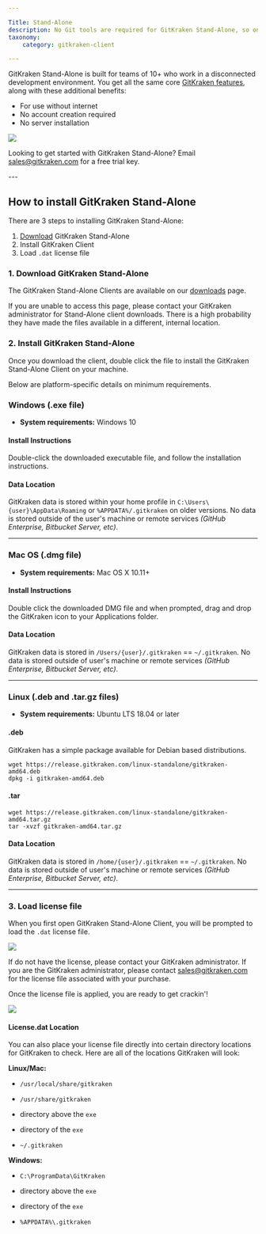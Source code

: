 ```yaml
---

Title: Stand-Alone
description: No Git tools are required for GitKraken Stand-Alone, so once you’ve run the installer, you can open the app and get going.
taxonomy:
    category: gitkraken-client

---
```


GitKraken Stand-Alone is built for teams of 10+ who work in a disconnected development environment. You get all the same core <a href="https://www.gitkraken.com/git-client" target=_blank>GitKraken features</a>, along with these additional benefits:

- For use without internet
- No account creation required
- No server installation

<img src="/img/documentation/standalone/standalone-glory.png" srcset="/img/documentation/standalone/standalone-glory@2x.png 2x" class="img-responsive center img-bordered">

<div class='callout callout--basic'>
    <p>Looking to get started with GitKraken Stand-Alone? Email <a href="mailto:sales@gitkraken.com" target=_blank>sales@gitkraken.com</a> for a free trial key.</p>
</div>
---

## How to install GitKraken Stand-Alone

There are 3 steps to installing GitKraken Stand-Alone:

1. <a href="https://gitkraken.com/download-stand-alone" target=_blank>Download</a> GitKraken Stand-Alone
2. Install GitKraken Client
3. Load `.dat` license file

### 1. Download GitKraken Stand-Alone

The GitKraken Stand-Alone Clients are available on our <a href="https://gitkraken.com/download-stand-alone" target=_blank>downloads</a> page.

If you are unable to access this page, please contact your GitKraken administrator for Stand-Alone client downloads. There is a high probability they have made the files available in a different, internal location.


### 2. Install GitKraken Stand-Alone

Once you download the client, double click the file to install the GitKraken Stand-Alone Client on your machine. 

Below are platform-specific details on minimum requirements.

### Windows (.exe file)
* **System requirements:** Windows 10

#### Install Instructions
Double-click the downloaded executable file, and follow the installation instructions.

#### Data Location
GitKraken data is stored within your home profile in `C:\Users\{user}\AppData\Roaming` or `%APPDATA%/.gitkraken` on older versions. No data is stored outside of the user's machine or remote services _(GitHub Enterprise, Bitbucket Server, etc)_.



***
### Mac OS (.dmg file)
* **System requirements:** Mac OS X 10.11+

#### Install Instructions
Double click the downloaded DMG file and when prompted, drag and drop the GitKraken icon to your Applications folder.

#### Data Location
GitKraken data is stored in `/Users/{user}/.gitkraken` == `~/.gitkraken`. No data is stored outside of user's machine or remote services _(GitHub Enterprise, Bitbucket Server, etc)_.

***
### Linux (.deb and .tar.gz files)
* **System requirements:** Ubuntu LTS 18.04 or later

#### .deb
GitKraken has a simple package available for Debian based distributions.
```
wget https://release.gitkraken.com/linux-standalone/gitkraken-amd64.deb
dpkg -i gitkraken-amd64.deb
```

#### .tar
```
wget https://release.gitkraken.com/linux-standalone/gitkraken-amd64.tar.gz
tar -xvzf gitkraken-amd64.tar.gz
```

#### Data Location
GitKraken data is stored in `/home/{user}/.gitkraken` == `~/.gitkraken`. No data is stored outside of user's machine or remote services _(GitHub Enterprise, Bitbucket Server, etc)_.

***

### 3. Load license file

When you first open GitKraken Stand-Alone Client, you will be prompted to load the `.dat` license file. 

<img src="/img/documentation/standalone/license.png" class="img-responsive center img-bordered">

If do not have the license, please contact your GitKraken administrator. If you are the GitKraken administrator, please contact <a href="mailto:sales@gitkraken.com" target=_blank>sales@gitkraken.com</a> for the license file associated with your purchase.

Once the license file is applied, you are ready to get crackin'!

<img src="/img/documentation/standalone/standalone.png" srcset="/img/documentation/standalone/standalone@2x.png 2x" class="img-responsive center img-bordered">

#### License.dat Location
You can also place your license file directly into certain directory locations for GitKraken to check. Here are all of the locations GitKraken will look:

**Linux/Mac:**

- `/usr/local/share/gitkraken`

- `/usr/share/gitkraken`

- directory above the `exe`

- directory of the `exe`

- `~/.gitkraken`

**Windows:**

- `C:\ProgramData\GitKraken`

- directory above the `exe`

- directory of the `exe`

- `%APPDATA%\.gitkraken`
